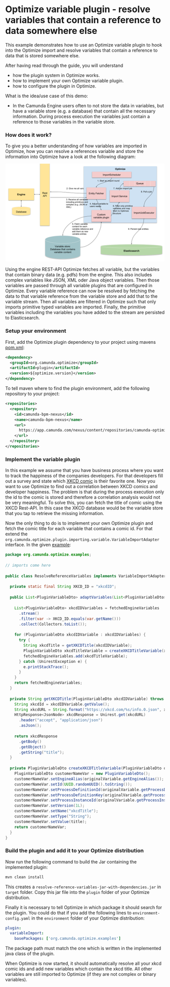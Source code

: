 # Optimize variable plugin - resolve variables that contain a reference to data somewhere else

This example demonstrates how to use an Optimize variable plugin to hook into the
Optimize import and resolve variables that contain a reference to data that is stored
somewhere else. 

After having read through the guide, you will understand

* how the plugin system in Optimize works.
* how to implement your own Optimize variable plugin.
* how to configure the plugin in Optimize.

What is the idea/use case of this demo:

* In the Camunda Engine users often to not store the data in variables, but
have a variable store (e.g. a database) that contain all the necessary information.
During process execution the variables just contain a reference to those variables
in the variable store.

### How does it work?

To give you a better understanding of how variables are imported in Optimize, 
how you can resolve a references variable and store the information into Optimize
have a look at the following diagram:

![Variable Import][1]

Using the engine REST-API Optimize fetches all variable, but the variables 
that contain binary data (e.g. pdfs) from the engine. This also includes complex 
variables like JSON, XML oder Java object variables. Then those variables are 
passed through all variable plugins that are configured in Optimize. Every variable
reference can now be resolved by fetching the data to that variable reference from
the variable store and add that to the variable stream. Then all variables are 
filtered in Optimize such that only imports primitive typed variables are imported.
Finally, the primitive variables including the variables you have added to the stream
are persisted to Elasticsearch.

### Setup your environment

First, add the Optimize plugin dependency to your project using mavens [pom.xml][3]:

```xml
<dependency>
  <groupId>org.camunda.optimize</groupId>
  <artifactId>plugin</artifactId>
  <version>${optimize.version}</version>
</dependency>
```

To tell maven where to find the plugin environment, add the following repository to your project:

```xml
<repositories>
  <repository>
    <id>camunda-bpm-nexus</id>
    <name>camunda-bpm-nexus</name>
    <url>
      https://app.camunda.com/nexus/content/repositories/camunda-optimize
    </url>
  </repository>
</repositories>
```

### Implement the variable plugin

In this example we assume that you have business process where you want to track
the happiness of the companies developers. For that developers fill out a survey
and state which [XKCD comic][4] is their favorite one. Now you want to use Optimize
to find out a correlation between XKCD comics and developer happiness. The problem
is that during the process execution only the id to the comic is stored and therefore
a correlation analysis would not be very meaningful. To solve this, you can fetch
the title of comic using the XKCD Rest-API. In this case the XKCD database would
be the variable store that you tap to retrieve the missing information.

Now the only thing to do is to implement your own Optimize plugin and fetch the
comic title for each variable that contains a comic id. For that extend the 
`org.camunda.optimize.plugin.importing.variable.VariableImportAdapter` interface. In 
the given [example][2]:

```java
package org.camunda.optimize.examples;

// imports come here

public class ResolveReferenceVariables implements VariableImportAdapter {

  private static final String XKCD_ID = "xkcdID";

  public List<PluginVariableDto> adaptVariables(List<PluginVariableDto> fetchedEngineVariables) {

    List<PluginVariableDto> xkcdIDVariables = fetchedEngineVariables
      .stream()
      .filter(var -> XKCD_ID.equals(var.getName()))
      .collect(Collectors.toList());

    for (PluginVariableDto xkcdIDVariable : xkcdIDVariables) {
      try {
        String xkcdTitle = getXKCDTitle(xkcdIDVariable);
        PluginVariableDto xkcdTitleVariable = createXKCDTitleVariable(xkcdIDVariable, xkcdTitle);
        fetchedEngineVariables.add(xkcdTitleVariable);
      } catch (UnirestException e) {
        e.printStackTrace();
      }
    }
    return fetchedEngineVariables;
  }

  private String getXKCDTitle(PluginVariableDto xkcdIDVariable) throws UnirestException {
    String xkcdId = xkcdIDVariable.getValue();
    String xkcdURL = String.format("https://xkcd.com/%s/info.0.json", xkcdId);
    HttpResponse<JsonNode> xkcdResponse = Unirest.get(xkcdURL)
      .header("accept", "application/json")
      .asJson();

    return xkcdResponse
      .getBody()
      .getObject()
      .getString("title");
  }

  private PluginVariableDto createXKCDTitleVariable(PluginVariableDto originalVariable, String title) {
    PluginVariableDto customerNameVar = new PluginVariableDto();
    customerNameVar.setEngineAlias(originalVariable.getEngineAlias());
    customerNameVar.setId(UUID.randomUUID().toString());
    customerNameVar.setProcessDefinitionId(originalVariable.getProcessDefinitionId());
    customerNameVar.setProcessDefinitionKey(originalVariable.getProcessDefinitionKey());
    customerNameVar.setProcessInstanceId(originalVariable.getProcessInstanceId());
    customerNameVar.setVersion(1L);
    customerNameVar.setName("xkcdTitle");
    customerNameVar.setType("String");
    customerNameVar.setValue(title);
    return customerNameVar;
  }
}
```

### Build the plugin and add it to your Optimize distribution

Now run the following command to build the Jar containing the implemented plugin:

```cmd
mvn clean install
```

This creates a `resolve-reference-variables-jar-with-dependencies.jar` 
in `target` folder. Copy this jar file into the `plugin` folder of your 
Optimize distribution.

Finally it is necessary to tell Optimize in which package it should search for the plugin. You 
could do that if you add the following lines to `environment-config.yaml` in the 
`environment` folder of your Optimize distribution:
```yaml
plugin:
  variableImport:
    basePackages: ['org.camunda.optimize.examples']
```

The package path must match the one which is written in the implemented java class of the plugin.

When Optimize is now started, it should automatically resolve all your xkcd comic ids and 
add new variables which contain the xkcd title. All other variables are still imported to 
Optimize (if they are not complex or binary variables).

[1]: docs/resolve-variable-references.png
[2]: src/main/java/org/camunda/optimize/examples/ResolveReferenceVariables.java
[3]: pom.xml
[4]: https://xkcd.com/
